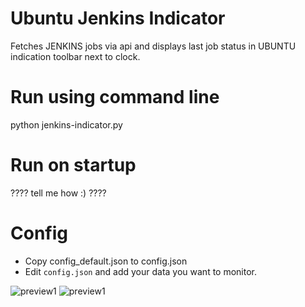 # Ubuntu Jenkins Indicator
Fetches JENKINS jobs via api and displays last job status in UBUNTU indication toolbar next to clock.

# Run using command line 
python jenkins-indicator.py

# Run on startup
???? tell me how :) ????

# Config
 * Copy config_default.json to config.json
 * Edit `config.json` and add your data you want to monitor.
 
 ![preview1](http://seemas.net/sites/default/files/2018-10/Selection_685.png)
 ![preview1](http://seemas.net/sites/default/files/2018-10/Selection_686.png)
